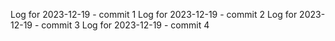 Log for 2023-12-19 - commit 1
Log for 2023-12-19 - commit 2
Log for 2023-12-19 - commit 3
Log for 2023-12-19 - commit 4

